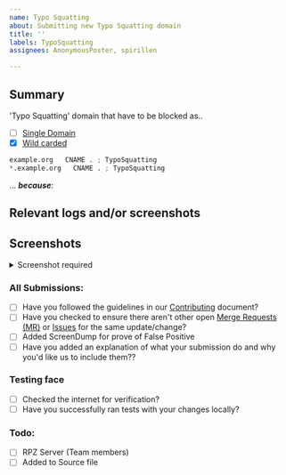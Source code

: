 ```yaml
---
name: Typo Squatting
about: Submitting new Typo Squatting domain
title: ''
labels: TypoSquatting
assignees: AnonymousPoster, spirillen

---
```


## Summary

<!-- Keep any domains in back ticks `(`)`

Screenshot is required within the <details> pane. Leave a blank line before 
and after the image link -->

'Typo Squatting' domain that have to be blocked as..

- [ ] [Single Domain](source/typosquatting/domains.list)
- [X] [Wild carded](source/typosquatting/wildcard.list)

```python
example.org   CNAME . ; TypoSquatting
*.example.org   CNAME . ; TypoSquatting
```

... ***because***:

## Relevant logs and/or screenshots

<!-- Paste any relevant logs - please use code blocks (```) to format 
console output, logs, and code as it's very hard to read otherwise. -->

## Screenshots

<details><Summary>Screenshot required</summary>



</details>

### All Submissions:
- [ ] Have you followed the guidelines in our [Contributing](CONTRIBUTING.md) document?
- [ ] Have you checked to ensure there aren't other open
	[Merge Requests (MR)](../merge_requests) or [Issues](../issues) for
	the same update/change?
- [ ] Added ScreenDump for prove of False Positive
- [ ] Have you added an explanation of what your submission do and why
	you'd like us to include them??

### Testing face
- [ ] Checked the internet for verification?
- [ ] Have you successfully ran tests with your changes locally?

### Todo:
- [ ] RPZ Server (Team members)
- [ ] Added to Source file
